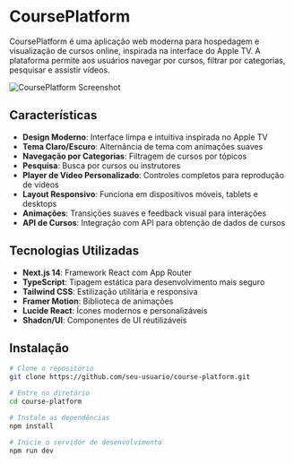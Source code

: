 # CoursePlatform

CoursePlatform é uma aplicação web moderna para hospedagem e visualização de cursos online, inspirada na interface do Apple TV. A plataforma permite aos usuários navegar por cursos, filtrar por categorias, pesquisar e assistir vídeos.

![CoursePlatform Screenshot](https://via.placeholder.com/800x400)

## Características

- **Design Moderno**: Interface limpa e intuitiva inspirada no Apple TV
- **Tema Claro/Escuro**: Alternância de tema com animações suaves
- **Navegação por Categorias**: Filtragem de cursos por tópicos
- **Pesquisa**: Busca por cursos ou instrutores
- **Player de Vídeo Personalizado**: Controles completos para reprodução de vídeos
- **Layout Responsivo**: Funciona em dispositivos móveis, tablets e desktops
- **Animações**: Transições suaves e feedback visual para interações
- **API de Cursos**: Integração com API para obtenção de dados de cursos

## Tecnologias Utilizadas

- **Next.js 14**: Framework React com App Router
- **TypeScript**: Tipagem estática para desenvolvimento mais seguro
- **Tailwind CSS**: Estilização utilitária e responsiva
- **Framer Motion**: Biblioteca de animações
- **Lucide React**: Ícones modernos e personalizáveis
- **Shadcn/UI**: Componentes de UI reutilizáveis

## Instalação

```bash
# Clone o repositório
git clone https://github.com/seu-usuario/course-platform.git

# Entre no diretório
cd course-platform

# Instale as dependências
npm install

# Inicie o servidor de desenvolvimento
npm run dev

